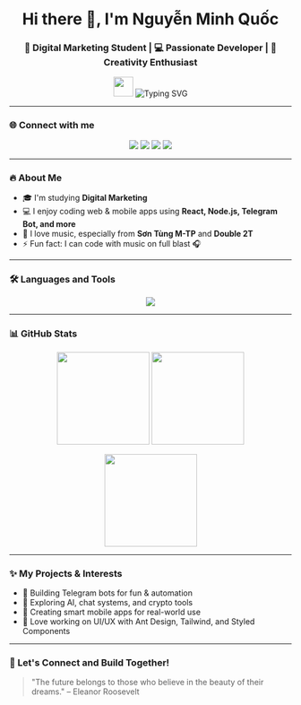 <h1 align="center">Hi there 👋, I'm Nguyễn Minh Quốc</h1>
<h3 align="center">🚀 Digital Marketing Student | 💻 Passionate Developer | 🌟 Creativity Enthusiast</h3>

<p align="center">
  <img src="https://media.giphy.com/media/hvRJCLFzcasrR4ia7z/giphy.gif" width="35px">
  <img src="https://readme-typing-svg.herokuapp.com?font=Fira+Code&weight=500&size=24&pause=1000&center=true&vCenter=true&width=435&lines=Welcome+to+my+GitHub!;I'm+a+Lifelong+Learner;Love+Code%2C+Music%2C+and+Marketing!;Let's+Create+Together!💡" alt="Typing SVG" />
</p>

---

### 🌐 Connect with me

<p align="center">
  <a href="https://www.facebook.com/nmq1106" target="_blank"><img src="https://img.shields.io/badge/Facebook-1877F2?style=for-the-badge&logo=facebook&logoColor=white" /></a>
  <a href="mailto:nmq1106@gmail.com"><img src="https://img.shields.io/badge/Gmail-D14836?style=for-the-badge&logo=gmail&logoColor=white" /></a>
  <a href="https://www.linkedin.com/in/nmq1106" target="_blank"><img src="https://img.shields.io/badge/LinkedIn-0077B5?style=for-the-badge&logo=linkedin&logoColor=white" /></a>
  <a href="https://www.youtube.com/@nmq1106" target="_blank"><img src="https://img.shields.io/badge/YouTube-FF0000?style=for-the-badge&logo=youtube&logoColor=white" /></a>
</p>

---

### 🔥 About Me

- 🎓 I'm studying **Digital Marketing**
- 💻 I enjoy coding web & mobile apps using **React, Node.js, Telegram Bot, and more**
- 🎵 I love music, especially from **Sơn Tùng M-TP** and **Double 2T**
- ⚡ Fun fact: I can code with music on full blast 🎧

---

### 🛠️ Languages and Tools

<p align="center">
  <img src="https://skillicons.dev/icons?i=js,ts,react,nextjs,nodejs,express,mongodb,firebase,figma,html,css,tailwind,bootstrap,git,github,vercel,netlify" />
</p>

---

### 📊 GitHub Stats

<p align="center">
  <img src="https://github-readme-stats.vercel.app/api?username=nmq1106&show_icons=true&theme=tokyonight" height="165px"/>
  <img src="https://github-readme-streak-stats.herokuapp.com/?user=nmq1106&theme=tokyonight" height="165px"/>
</p>

<p align="center">
  <img src="https://github-readme-stats.vercel.app/api/top-langs/?username=nmq1106&layout=compact&theme=tokyonight" height="165px"/>
</p>

---

### ✨ My Projects & Interests

- 🚀 Building Telegram bots for fun & automation
- 🧠 Exploring AI, chat systems, and crypto tools
- 📱 Creating smart mobile apps for real-world use
- 📂 Love working on UI/UX with Ant Design, Tailwind, and Styled Components

---

### 📅 Let's Connect and Build Together!

> "The future belongs to those who believe in the beauty of their dreams." – Eleanor Roosevelt


